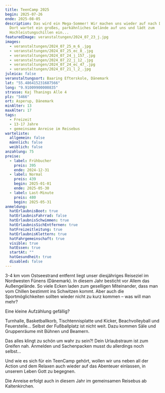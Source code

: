 ```yaml
---
title: TeenCamp 2025
begin: 2025-07-26
ende: 2025-08-05
description: Das wird ein Mega-Sommer! Wir machen uns wieder auf nach Dänemark.
  Dort wartet ein großes, parkähnliches Gelände auf uns und lädt zum
  Hochleistungschillen ein...
featuredImage: veranstaltungen/2024_07_23_j.jpg
images:
  - veranstaltungen/2024_07_25_m_6_.jpg
  - veranstaltungen/2024_07_25_ec_8_.jpg
  - veranstaltungen/2024_07_24_j_157_.jpg
  - veranstaltungen/2024_07_22_j_12_.jpg
  - veranstaltungen/2024_07_24_ec_47_.jpg
  - veranstaltungen/2024_07_21_l_2_.jpg
juleica: false
veranstaltungsort: Baaring Efterskole, Dänemark
lat: "55.486415231687566"
long: "9.91009900000835"
strasse: Kaj Thanings Alle 4
plz: "5466"
ort: Asperup, Dänemark
minAlter: 13
maxAlter: 17
tags:
  - Freizeit
  - 13-17 Jahre
  - gemeinsame Anreise im Reisebus
warteliste:
  allgemein: false
  männlich: false
  weiblich: false
anzahlung: 75
preise:
  - label: Frühbucher
    preis: 395
    ende: 2024-12-31
  - label: Normal
    preis: 439
    begin: 2025-01-01
    ende: 2025-05-30
  - label: Last-Minute
    preis: 480
    begin: 2025-05-31
anmeldung:
  hatErlaubnisBoot: true
  hatErlaubnisFahrrad: false
  hatErlaubnisSchwimmen: true
  hatErlaubnisSichEntfernen: true
  hatFreizeitleitung: true
  hatErlaubnisKlettern: true
  hatFahrgemeinschaft: true
  visible: true
  hatEssen: true
  startAt: ""
  hatGesundheit: true
  disabled: false
---
```

3-4 km vom Ostseestrand entfernt liegt unser diesjähriges Reiseziel im Nordwesten Fünens (Dänemark). In diesem Jahr besticht vor Allem das Außengelände. So viele Ecken laden zum geselligen Miteinander, dass man vom Chillen bestimmt ins Schwitzen kommt. Aber auch die Sportmöglichkeiten sollten wieder nicht zu kurz kommen – was will man mehr?

Eine kleine Aufzählung gefällig?

Turnhalle, Basketballkorb, Tischtennisplatte und Kicker, Beachvolleyball und Feuerstelle... Selbst der Fußballplatz ist nicht weit. Dazu kommen Säle und Gruppenräume mit Bühnen und Beamern.

Das alles klingt zu schön um wahr zu sein?! Dein Urlaubstraum ist zum Greifen nah. Anmelden und Sachenpacken musst du allerdings noch selbst…

Und wie es sich für ein TeenCamp gehört, wollen wir uns neben all der Action und dem Relaxen auch wieder auf das Abenteuer einlassen, in unserem Leben Gott zu begegnen.

Die Anreise erfolgt auch in diesem Jahr im gemeinsamen Reisebus ab Kaltenkirchen.